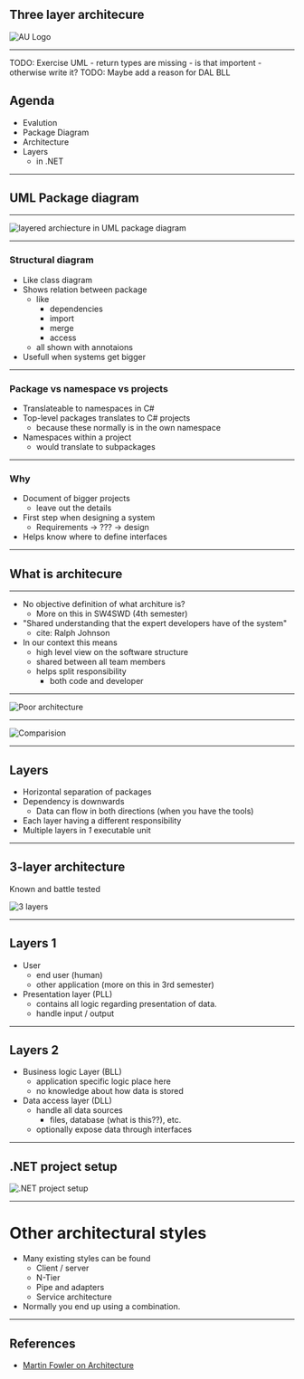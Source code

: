 <!-- .slide: data-background="#003d73" -->

## Three layer architecure

![AU Logo](./../img/aulogo_uk_var2_white.png "AU Logo") <!-- .element style="width: 200px; position: fixed; bottom: 50px; left: 50px" -->

----

TODO: Exercise UML - return types are missing - is that importent - otherwise  write it?
TODO: Maybe add a reason for DAL BLL


## Agenda

* Evalution 
* Package Diagram
* Architecture
* Layers
    * in .NET

---

## UML Package diagram

----

![layered archiecture in UML package diagram](./img/package-diagrams-example-model.png "") <!-- .element: style="height: 600px" -->

----

### Structural diagram

- Like class diagram
- Shows relation between package
    - like
        - dependencies
        - import
        - merge
        - access
    - all shown with annotaions
- Usefull when systems get bigger

----

### Package vs namespace vs projects

- Translateable to namespaces in C#
- Top-level packages translates to C# projects
    - because these normally is in the own namespace
- Namespaces within a project
    - would translate to subpackages

----

### Why

- Document of bigger projects
    - leave out the details
- First step when designing a system
    - Requirements -> ??? -> design
- Helps know where to define interfaces

---

## What is architecure

----

- No objective definition of what architure is?
    - More on this in SW4SWD (4th semester)
- "Shared understanding that the expert developers have of the system"
    - cite: Ralph Johnson
- In our context this means
    - high level view on the software structure
    - shared between all team members
    - helps split responsibility
        - both code and developer

----

![Poor architecture](./img/poor.png "By Martin Fowler")

----

![Comparision](./img/both.png "By Martin Fowler")

---

## Layers

- Horizontal separation of packages
- Dependency is downwards
    - Data can flow in both directions (when you have the tools)
- Each layer having a different responsibility
- Multiple layers in _1_ executable unit


----

## 3-layer architecture

Known and battle tested

![3 layers](./img/3-layer.webp "") <!-- .element: style="height: 400px" -->


----

## Layers 1

- User
    - end user (human)
    - other application (more on this in 3rd semester)
- Presentation layer (PLL)
    - contains all logic regarding presentation of data.
    - handle input / output

----

## Layers 2

- Business logic Layer (BLL)
    - application specific logic place here
    - no knowledge about how data is stored
- Data access layer (DLL)
    - handle all data sources
        - files, database (what is this??), etc.
    - optionally expose data through interfaces

----

## .NET project setup

![.NET project setup](./img/dotnet-setup.png "")

----

# Other architectural styles

- Many existing styles can be found
    - Client / server
    - N-Tier
    - Pipe and adapters
    - Service architecture
- Normally you end up using a combination.


---

## References

- [Martin Fowler on Architecture](http://martinfowler.com)
